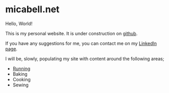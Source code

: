 # micabell.net
Hello, World! 

This is my personal website. It is under construction on [github](https://github.com/micabell/micabell.net/). 

If you have any suggestions for me, you can contact me on my [LinkedIn page](https://uk.linkedin.com/in/micabell).

I will be, slowly, populating my site with content around the following areas;

- [Running](running.md)
- Baking
- Cooking
- Sewing

